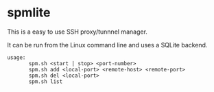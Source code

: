 # spmlite
This is a easy to use SSH proxy/tunnnel manager.

It can be run from the Linux command line and uses a SQLite backend.

```
usage:
       spm.sh <start | stop> <port-number>
       spm.sh add <local-port> <remote-host> <remote-port>
       spm.sh del <local-port>
       spm.sh list
```
